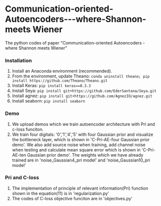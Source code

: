 # Communication-oriented-Autoencoders---where-Shannon-meets Wiener
The python codes of paper "Communication-oriented Autoencoders - where Shannon meets Wiener"


### Installation
1. Install an Anaconda environment (recommended).
2. From the environment, update Theano: `conda uninstall theano; pip install https://github.com/Theano/Theano.git`
3. Install Keras: `pip install keras==0.3.3`
4. Install Seya: `pip install git+https://github.com/EderSantana/Seya.git`
5. Install agnez: `pip install git+https://github.com/AgnezIO/agnez.git`
6. Install seaborn: `pip install seaborn`

### Demo
1. We upload demos which we train autoencoder architecture with Pri and c-loss funciton. 
2. We train four digitals: '0','1','4','5' with four Gaussian prior and visualize the bottleneck layer, which is shown in 'C-Pri-AE-four    Gaussian prior demo'. We also add source noise when training, add channel noise when testing and calculate mean square error which is shown in 'C-Pri-AE-ten Gaussian prior demo'. The weights which we have already trained are in 'noise_Gaussian4_pri model' and 'noise_Gaussian10_pri model'

### Pri and C-loss
1. The implementation of principle of relevant information(Pri) function shown in the equation(11) is in 'regularization.py'
2. The codes of C-loss objective funciton are in 'objectives.py'
